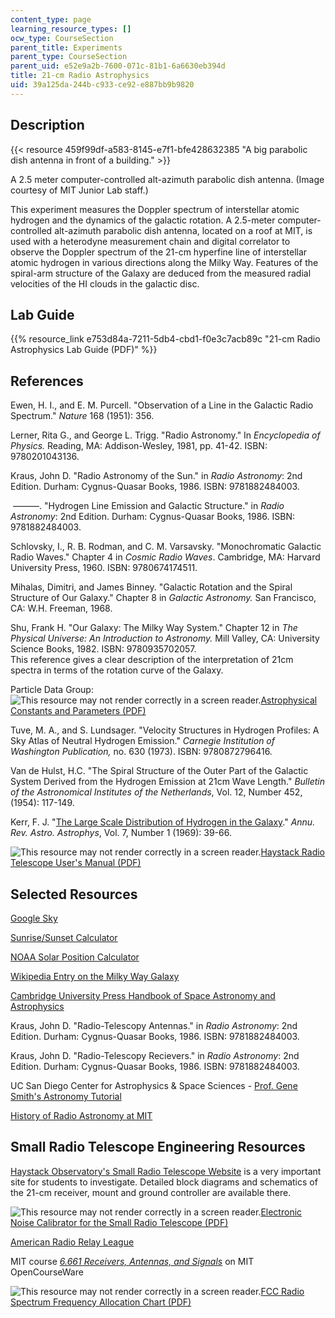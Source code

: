 ```yaml
---
content_type: page
learning_resource_types: []
ocw_type: CourseSection
parent_title: Experiments
parent_type: CourseSection
parent_uid: e52e9a2b-7600-071c-81b1-6a6630eb394d
title: 21-cm Radio Astrophysics
uid: 39a125da-244b-c933-ce92-e887bb9b9820
---
```


Description
-----------

{{< resource 459f99df-a583-8145-e7f1-bfe428632385 "A big parabolic dish antenna in front of a building." >}}

A 2.5 meter computer-controlled alt-azimuth parabolic dish antenna. (Image courtesy of MIT Junior Lab staff.)

This experiment measures the Doppler spectrum of interstellar atomic hydrogen and the dynamics of the galactic rotation. A 2.5-meter computer-controlled alt-azimuth parabolic dish antenna, located on a roof at MIT, is used with a heterodyne measurement chain and digital correlator to observe the Doppler spectrum of the 21-cm hyperfine line of interstellar atomic hydrogen in various directions along the Milky Way. Features of the spiral-arm structure of the Galaxy are deduced from the measured radial velocities of the HI clouds in the galactic disc.

Lab Guide
---------

{{% resource_link e753d84a-7211-5db4-cbd1-f0e3c7acb89c "21-cm Radio Astrophysics Lab Guide (PDF)" %}}

References
----------

Ewen, H. I., and E. M. Purcell. "Observation of a Line in the Galactic Radio Spectrum." _Nature_ 168 (1951): 356.

Lerner, Rita G., and George L. Trigg. "Radio Astronomy." In _Encyclopedia of Physics._ Reading, MA: Addison-Wesley, 1981, pp. 41-42. ISBN: 9780201043136.

Kraus, John D. "Radio Astronomy of the Sun." in _Radio Astronomy_: 2nd Edition. Durham: Cygnus-Quasar Books, 1986. ISBN: 9781882484003.

 ———. "Hydrogen Line Emission and Galactic Structure." in _Radio Astronomy_: 2nd Edition. Durham: Cygnus-Quasar Books, 1986. ISBN: 9781882484003.

Schlovsky, I., R. B. Rodman, and C. M. Varsavsky. "Monochromatic Galactic Radio Waves." Chapter 4 in _Cosmic Radio Waves_. Cambridge, MA: Harvard University Press, 1960. ISBN: 9780674174511.

Mihalas, Dimitri, and James Binney. "Galactic Rotation and the Spiral Structure of Our Galaxy." Chapter 8 in _Galactic Astronomy._ San Francisco, CA: W.H. Freeman, 1968.

Shu, Frank H. "Our Galaxy: The Milky Way System." Chapter 12 in _The Physical Universe: An Introduction to Astronomy._ Mill Valley, CA: University Science Books, 1982. ISBN: 9780935702057.  
This reference gives a clear description of the interpretation of 21cm spectra in terms of the rotation curve of the Galaxy.

Particle Data Group: ![This resource may not render correctly in a screen reader.](/images/inacessible.gif)[Astrophysical Constants and Parameters (PDF)](http://pdg.lbl.gov/2006/reviews/astrorpp.pdf)

Tuve, M. A., and S. Lundsager. "Velocity Structures in Hydrogen Profiles: A Sky Atlas of Neutral Hydrogen Emission." _Carnegie Institution of Washington Publication,_ no. 630 (1973). ISBN: 9780872796416.

Van de Hulst, H.C. "The Spiral Structure of the Outer Part of the Galactic System Derived from the Hydrogen Emission at 21cm Wave Length." _Bulletin of the Astronomical Institutes of the Netherlands_, Vol. 12, Number 452, (1954): 117-149.

Kerr, F. J. "[The Large Scale Distribution of Hydrogen in the Galaxy](https://www.annualreviews.org/doi/10.1146/annurev.aa.07.090169.000351)." _Annu. Rev. Astro. Astrophys_, Vol. 7, Number 1 (1969): 39-66.

![This resource may not render correctly in a screen reader.](/images/inacessible.gif)[Haystack Radio Telescope User's Manual (PDF)](http://www.haystack.mit.edu/edu/undergrad/srt/SRT%20Software/SRTManual.pdf)

Selected Resources
------------------

[Google Sky](http://www.google.com/sky)

[Sunrise/Sunset Calculator](http://www.srrb.noaa.gov/highlights/sunrise/sunrise.html)

[NOAA Solar Position Calculator](http://www.srrb.noaa.gov/highlights/sunrise/azel.html)

[Wikipedia Entry on the Milky Way Galaxy](http://en.wikipedia.org/wiki/Milky_way_galaxy)

[Cambridge University Press Handbook of Space Astronomy and Astrophysics](http://ads.harvard.edu/books/hsaa/toc.html)

Kraus, John D. "Radio-Telescopy Antennas." in _Radio Astronomy_: 2nd Edition. Durham: Cygnus-Quasar Books, 1986. ISBN: 9781882484003.

Kraus, John D. "Radio-Telescopy Recievers." in _Radio Astronomy_: 2nd Edition. Durham: Cygnus-Quasar Books, 1986. ISBN: 9781882484003.

UC San Diego Center for Astrophysics & Space Sciences - [Prof. Gene Smith's Astronomy Tutorial](http://casswww.ucsd.edu/public/tutorial/MW.html)

[History of Radio Astronomy at MIT](https://www.haystack.mit.edu/edu/undergrad/materials/tut4.html)

Small Radio Telescope Engineering Resources
-------------------------------------------

[Haystack Observatory's Small Radio Telescope Website](https://www.haystack.mit.edu/haystack-public-outreach/srt-the-small-radio-telescope-for-education/) is a very important site for students to investigate. Detailed block diagrams and schematics of the 21-cm receiver, mount and ground controller are available there.

![This resource may not render correctly in a screen reader.](/images/inacessible.gif)[Electronic Noise Calibrator for the Small Radio Telescope (PDF)](http://www.haystack.mit.edu/edu/undergrad/SRT/receiver/calibrator_report.PDF) 

[American Radio Relay League](http://www.arrl.org/)

MIT course [_6.661 Receivers, Antennas, and Signals_](/courses/6-661-receivers-antennas-and-signals-spring-2003) on MIT OpenCourseWare

![This resource may not render correctly in a screen reader.](/images/inacessible.gif)[FCC Radio Spectrum Frequency Allocation Chart (PDF)](https://www.ntia.doc.gov/files/ntia/publications/january_2016_spectrum_wall_chart.pdf)